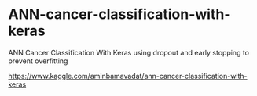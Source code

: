 # ANN-cancer-classification-with-keras

ANN Cancer Classification With Keras using dropout and early stopping to prevent overfitting

https://www.kaggle.com/aminbamavadat/ann-cancer-classification-with-keras
